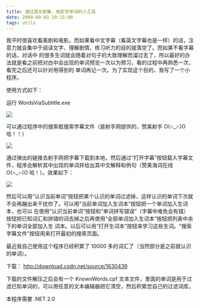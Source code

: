 ```yaml
---
title: 通过英文剧集、电影学单词的小工具
date: 2009-09-03 19:15:00
tags: utils
---
```


我平时很喜欢看美剧和电影。而如果看中文字幕（看英文字幕也是一样）的话，注意力就会集中于阅读文字、理解剧情，练习听力的目的就落空了。而如果不看字幕的话，对话中
的很多生词就会随着对句子的大致理解而溜过去了，所以最好的办法就是看之前把对白中会出现的单词预览一次以为预习，看的过程中再熟悉一次，看完之后还可以针对用得到的
单词再记一次。为了实现这个目的，我写了一个小程序。

使用方式如下：

运行  WordsViaSubtitle.exe

![](https://p-blog.csdn.net/images/p_blog_csdn_net/cuipengfei1/EntryImages/20090903/%E6%88%AA%E5%9B%BE01.jpg)

可以通过程序中的搜索框搜索字幕文件（是射手网提供的，赞美射手  O(∩_∩)O哈！！）

![](https://p-blog.csdn.net/images/p_blog_csdn_net/cuipengfei1/EntryImages/20090903/%E6%88%AA%E5%9B%BE03.jpg)

通过弹出的链接去射手网把字幕下载到本地，然后通过“打开字幕”按钮载入字幕文件，程序会解析其中出现的单词并给出其中文解释和例句（赞美海词在线  O(∩_∩)O  哈！）。效果如下：

![](https://p-blog.csdn.net/images/p_blog_csdn_net/cuipengfei1/EntryImages/20090903/%E6%88%AA%E5%9B%BE04.jpg)

然后可以用“认识当前单词”按钮把某个认识的单词过滤掉，这样认识的单词下次就不会再蹦出来干扰你了。可以用“当前单词加入生词本”按钮把一个单词加入生词本，也可以
在使用“认识当前单词”按钮和“单词拼写错误”（字幕中难免会有错）按钮把已知词汇和拼错的词去掉之后再使用“全部单词加入生词本”按钮把列表中余下的单词全部加入生
词本。以后可以用“打开生词本”按钮来学习这些生词。“搜索字幕文件”按钮用来打开最初的搜索页面。

最近我自己使用这个程序已经积累了  10000  多的词汇了（当然部分是之前就认识的单词）。

下载：  [ http://download.csdn.net/source/1630439
](http://download.csdn.net/source/1630439)

下载的文件解压之后会有一个  KnownWords.cpf
文本文件，里面的单词是用于过滤已知单词的，可以用任意的文本编辑器把它清空，然后积累您自己的过滤词库。

本程序需要  .NET 2.0
